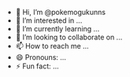 - 👋 Hi, I’m @pokemogukunns
- 👀 I’m interested in ...
- 🌱 I’m currently learning ...
- 💞️ I’m looking to collaborate on ...
- 📫 How to reach me ...
- 😄 Pronouns: ...
- ⚡ Fun fact: ...

<!---
pokemogukunns/pokemogukunns `README.md`（このファイル）がGitHubプロファイルに表示されるため、✨特別な✨リポジトリです。
プレビューリンクをクリックして、変更を確認できます。
--->
